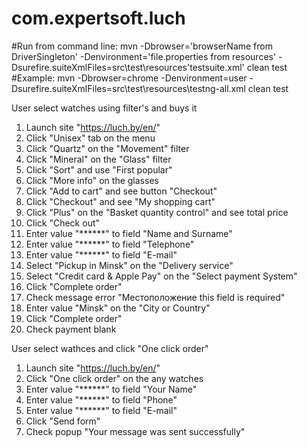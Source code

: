 # com.expertsoft.luch

#Run from command line: 
mvn -Dbrowser='browserName from DriverSingleton' -Denvironment='file.properties from resources' -Dsurefire.suiteXmlFiles=src\test\resources\'testsuite.xml' clean test
#Example:
mvn -Dbrowser=chrome -Denvironment=user -Dsurefire.suiteXmlFiles=src\test\resources\testng-all.xml clean test

User select watches using filter's and buys it

1. Launch site "https://luch.by/en/"
2. Click "Unisex" tab on the menu
3. Click "Quartz" on the "Movement" filter
4. Click "Mineral" on the "Glass" filter
5. Click "Sort" and use "First popular"
6. Click "More info" on the glasses
7. Click "Add to cart" and see button "Checkout"
8. Click "Checkout" and see "My shopping cart"
9. Click "Plus" on the "Basket quantity control" and see total price
10. Click "Check out" 
11. Enter value "******" to field "Name and Surname"
12. Enter value "******" to field "Telephone"
13. Enter value "******" to field "E-mail"
14. Select "Pickup in Minsk" on the "Delivery service"
15. Select "Credit card & Apple Pay" on the "Select payment System"
16. Click "Complete order"
17. Check message error "Местоположение this field is required"
18. Enter value "Minsk" on the "City or Country"
19. Click "Complete order"
20. Check payment blank

User select wathces and click "One click order"

1. Launch site "https://luch.by/en/"
2. Click "One click order" on the any watches
3. Enter value "******" to field "Your Name"
4. Enter value "******" to field "Phone"
5. Enter value "******" to field "E-mail"
6. Click "Send form"
7. Check popup "Your message was sent successfully"
